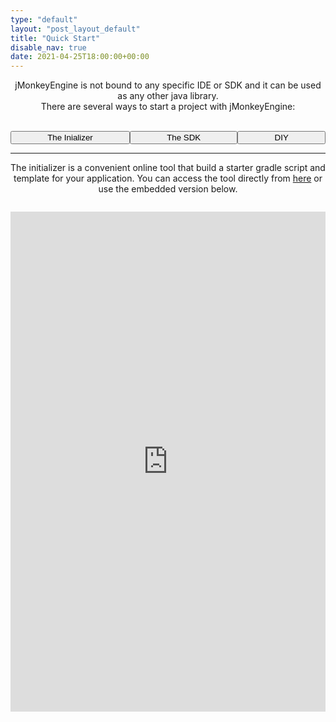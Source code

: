 ```yaml
---
type: "default"
layout: "post_layout_default"
title: "Quick Start"
disable_nav: true
date: 2021-04-25T18:00:00+00:00
---
```


<style>
    #qsbuttons{ 
        text-align:center;
    }
    #qsbuttons > p{
        display:flex;
        align-items:center;
        justify-content:center;
    }

    .qsbtn{
      flex-grow: 1
        
    }
    #jme-initializer{
        margin-top:1em;
        border:none;
    }
</style>
<script>
function showSubPage(id){
    const subpages=document.querySelectorAll(".qspage");
    subpages.forEach(sp=>sp.style.display="none");
    const selectedSubPage=document.querySelector(".qspage#"+id);
    selectedSubPage.style.display="block";

    const buttons=document.querySelectorAll("button.qsbtn");
    buttons.forEach(el=>el.classList.remove("highlightedCl"));
    
    const selectedBtn=document.querySelector("button#"+id+"Btn");
    selectedBtn.classList.add("highlightedCl");
}
</script>
<div id="qsbuttons" style="text-align:center">
jMonkeyEngine is not bound to any specific IDE or SDK and it can be used as any other java library.
<br>
There are several ways to start a project with jMonkeyEngine:
<br><br>

<button id="qsinitializerBtn" class="highlightedCl qsbtn" onclick="showSubPage('qsinitializer')">The Inializer</button> 
<button  class="qsbtn" id="qssdkBtn"  onclick="showSubPage('qssdk')">The SDK</button>
<button class="qsbtn"  id="qscustomBtn" onclick="showSubPage('qscustom')" >DIY</button>

</div>
<hr>
<div class="qspage" id="qssdk" style="display:none">

Using the Netbeans-based SDK is by far the quickest solution to get you up and running. Everything needed is provided, along with extra tools and integrations, and is generally the place most users start their endevour. [Download the SDK](https://github.com/jMonkeyEngine/sdk/releases).

</div>



<div class="qspage" id="qsinitializer" style="text-align:center;display:block">

The initializer is a convenient online tool that build a starter gradle script and template for your application.
You can access the tool directly from [here](https://start.jmonkeyengine.org) or use the embedded version below.

<iframe id="jme-initializer" 
    style="width:100%;height:800px;" 
    src="https://start.jmonkeyengine.org"
></iframe>

<script>
    const iframe=document.querySelector("#jme-initializer");
    if(iframe){
        iframe.src=iframe.src+"?rnd="+Math.random()+"&time="+Date.now(); // avoid caching
        window.addEventListener("message",(msg)=>{
            try{
                const event=JSON.parse(msg.data);
                if(event.name=="jme-initializer-resize"){
                    const height=event.height;
                    document.querySelector("#jme-initializer").style.height = height + 'px';
                }else if(event.name=="jme-initializer-scrollToTop"){
                    const el=document.querySelector("#jme-initializer");
                    window.scrollToElement(el);
                }     
            }catch(e){
                console.log(e);
            }
            
        });


    }
</script>

</div>



<div class="qspage" id="qscustom" style="display:none">

The engine itself and its dependencies can be downloaded from [the releases page](https://github.com/jMonkeyEngine/jmonkeyengine/releases) and used as any other java library.

If you prefer to use a build automation tool, you can find the engine hosted on the [Maven Central Repository](https://mvnrepository.com/artifact/org.jmonkeyengine). This is the most common approach for users that use an IDE or editor that supports maven or gradle build scripts (such as [IntelliJ IDEA](https://www.jetbrains.com/idea/) or [Visual Studio Code](https://code.visualstudio.com/) ).

The code below shows how to include the bare minimum to use the jMonkeyEngine in your gradle project

```groovy
repositories {
    mavenCentral()
}

dependencies {
    implementation "org.jmonkeyengine:jme3-core:3.3.2-stable"
    implementation "org.jmonkeyengine:jme3-desktop:3.3.2-stable"
    implementation "org.jmonkeyengine:jme3-lwjgl3:3.3.2-stable" 
}
```

Creating a Game
--

All games created with jmonkey start by extending `SimpleApplication`. Below is the most basic setup required to start your game and show a cube.

```java
package my.game;

import com.jme3.app.SimpleApplication;
import com.jme3.material.Material;
import com.jme3.math.ColorRGBA;
import com.jme3.scene.Geometry;
import com.jme3.scene.shape.Box;
import com.jme3.system.AppSettings;

public class Main extends SimpleApplication {

    public static void main(String[] args) {

        Main app = new Main();

        AppSettings settings = new AppSettings(true);
        settings.setTitle("My Awesome Game");
        app.setSettings(settings);

        app.start();

    }

    @Override
    public void simpleInitApp() {

        Box b = new Box(1, 1, 1);
        Geometry geom = new Geometry("Box", b);

        Material mat = new Material(assetManager, "Common/MatDefs/Misc/Unshaded.j3md");
        mat.setColor("Color", ColorRGBA.Blue);
        geom.setMaterial(mat);

        rootNode.attachChild(geom);

    }

    @Override
    public void simpleUpdate(float tpf) {
        //TODO: add update code
    }

}

```

Running this class will start your first game and display a blue box on the screen, and you can move around using your mouse and WASD keys. Congratulations! You're running your first JME game!

For a more thorough tutorial on jMonkey browse through our [wiki](https://wiki.jmonkeyengine.org). The wiki provides extended documentation as well as tutorials on how to develop your game effectively using jmonkey practices. Tutorials start from the basics all the way up to collision detection, input mapping and shaders, and will be your go-to place for most of the information you require.

If you ever find yourself confused or wondering how something is done, head over to our [community hub](https://hub.jmonkeyengine.org) and create a new thread. Our ultra-helpful team and community will be more than happy to give you a hand in getting you back on track.

</div>

